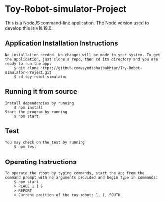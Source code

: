# Toy-Robot-simulator-Project
This is a NodeJS command-line application. The Node version used to develop this is v10.19.0.

## Application Installation Instructions
    No installation needed. No changes will be made to your system. To get the application, just clone a repo, then cd its directory and you are ready to run the app:
        $ git clone https://github.com/syedzohaibakhtar/Toy-Robot-simulator-Project.git
        $ cd toy-robot-simulator

## Running it from source
    Install dependencies by running 
        $ npm install
    Start the program by running 
        $ npm start

## Test
    You may check on the test by running 
        $ npm test

## Operating Instructions
    To operate the robot by typing commands, start the app from the command prompt with no arguments provided and begin type in commands:
        $ npm start
        > PLACE 1 1 S
        > REPORT
        > Current position of the toy robot: 1, 1, SOUTH
